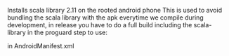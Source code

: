 Installs scala library 2.11 on the rooted android phone
This is used to avoid bundling the scala library with the apk everytime we compile during development, in release you have to do a full build including the scala-library in the proguard step
to use:
        <uses-library android:name="s1"/>
        <uses-library android:name="s2"/>
        <uses-library android:name="s3"/>

in AndroidManifest.xml
